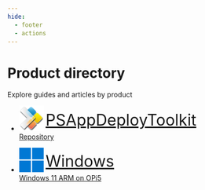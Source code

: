 ```yaml
---
hide:
  - footer
  - actions
---
```

# Product directory

Explore guides and articles by product

<div class="grid cards" markdown>
<!-- https://www.tutorialspoint.com/html/index.htm -->

- <img src="assets/logos/psadt.svg" alt="logo_psadt" width="50" /> <sup><sup><font size = "6">[PSAppDeployToolkit](psadt/index.md)</font></sup></sup>
<br>[Repository](https://github.com/docs-thetechguy-com/psadt/tree/main/repository)

- <img src="assets/logos/Windows_11.svg" alt="logo_windows" width="50" /> <sup><sup><font size = "6">[Windows](windows/index.md)</font></sup></sup>
<br>[Windows 11 ARM on OPi5](windows/windows11-arm/windows11arm-on-opi5.md)

</div>
